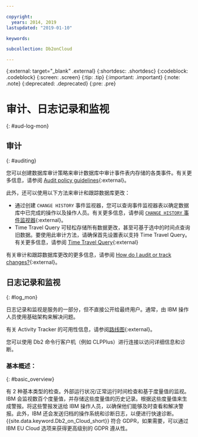 ```yaml
---

copyright:
  years: 2014, 2019
lastupdated: "2019-01-10"

keywords: 

subcollection: Db2onCloud

---
```


<!-- Attribute definitions --> 
{:external: target="_blank" .external}
{:shortdesc: .shortdesc}
{:codeblock: .codeblock}
{:screen: .screen}
{:tip: .tip}
{:important: .important}
{:note: .note}
{:deprecated: .deprecated}
{:pre: .pre}

# 审计、日志记录和监视
{: #aud-log-mon}

## 审计
{: #auditing}

您可以创建数据库审计策略来审计数据库中审计事件表内存储的各类事件。有关更多信息，请参阅 [Audit policy guidelines](https://www.ibm.com/support/knowledgecenter/SSFMBX/com.ibm.swg.im.dashdb.security.doc/doc/audit_policy_guidelines.html){:external}。

此外，还可以使用以下方法来审计和跟踪数据库更改：
* 通过创建 `CHANGE HISTORY` 事件监视器，您可以查询事件监视器表以确定数据库中已完成的操作以及操作人员。有关更多信息，请参阅 [`CHANGE HISTORY` 事件监视器](https://www.ibm.com/support/knowledgecenter/en/SSEPGG_11.1.0/com.ibm.db2.luw.sql.ref.doc/doc/r0059363.html){:external}。
* Time Travel Query 可轻松存储所有数据更改，甚至可基于选中的时间点查询旧数据。要使用此审计方法，请确保首先设置表以支持 Time Travel Query。有关更多信息，请参阅 [Time Travel Query](https://developer.ibm.com/answers/questions/426878/how-do-i-use-time-travel-query-in-db2-or-db2-on-cl/){:external}

有关审计和跟踪数据库更改的更多信息，请参阅 [How do I audit or track changes?](https://developer.ibm.com/answers/questions/427780/how-can-i-audit-or-track-changes-dropped-tables-to.html){:external}。

## 日志记录和监视
{: #log_mon}

日志记录和监视是服务的一部分，但不直接公开给最终用户。通常，由 IBM 操作人员使用基础架构来解决问题。  

有关 Activity Tracker 的可用性信息，请参阅[路线图](https://ibm.biz/db2oncloud-roadmap){:external}。

您可以使用 Db2 命令行客户机（例如 CLPPlus）进行连接以访问详细信息和诊断。

### 基本概述：
{: #basic_overview}

有 2 种基本类型的检查。外部运行状况/正常运行时间检查和基于度量值的监视。IBM 会监视数百个度量值，并存储这些度量值的历史记录。根据这些度量值来生成警报。将这些警报发送给 IBM 操作人员，以确保他们能够及时查看和解决警报。此外，IBM 还会发送归档的操作系统和诊断日志，以便进行快速诊断。{{site.data.keyword.Db2_on_Cloud_short}} 符合 GDPR，如果需要，可以通过 IBM EU Cloud 选项来获得更高级别的 GDPR 遵从性。


